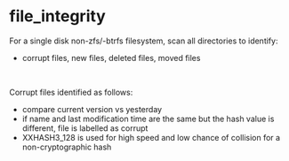 # file_integrity
For a single disk non-zfs/-btrfs filesystem, scan all directories to identify:
- corrupt files, new files, deleted files, moved files
<br/>

Corrupt files identified as follows:
- compare current version vs yesterday
- if name and last modification time are the same but the hash value is different, file is labelled as corrupt
- XXHASH3_128 is used for high speed and low chance of collision for a non-cryptographic hash
